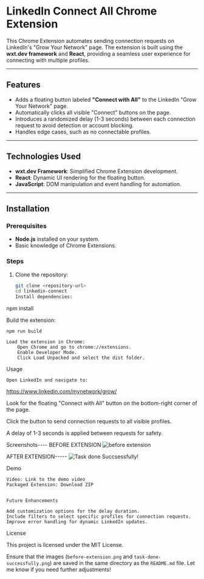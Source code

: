 # LinkedIn Connect All Chrome Extension  

This Chrome Extension automates sending connection requests on LinkedIn's "Grow Your Network" page. The extension is built using the **wxt.dev framework** and **React**, providing a seamless user experience for connecting with multiple profiles.  

---

## Features  
- Adds a floating button labeled **"Connect with All"** to the LinkedIn "Grow Your Network" page.  
- Automatically clicks all visible "Connect" buttons on the page.  
- Introduces a randomized delay (1-3 seconds) between each connection request to avoid detection or account blocking.  
- Handles edge cases, such as no connectable profiles.  

---

## Technologies Used  
- **wxt.dev Framework**: Simplified Chrome Extension development.  
- **React**: Dynamic UI rendering for the floating button.  
- **JavaScript**: DOM manipulation and event handling for automation.  

---

## Installation  

### Prerequisites  
- **Node.js** installed on your system.  
- Basic knowledge of Chrome Extensions.  

### Steps  
1. Clone the repository:  
   ```bash  
   git clone <repository-url>  
   cd linkedin-connect
   Install dependencies:

npm install  

Build the extension:

    npm run build  

    Load the extension in Chrome:
        Open Chrome and go to chrome://extensions.
        Enable Developer Mode.
        Click Load Unpacked and select the dist folder.

Usage

    Open LinkedIn and navigate to:

https://www.linkedin.com/mynetwork/grow/  

Look for the floating "Connect with All" button on the bottom-right corner of the page.

Click the button to send connection requests to all visible profiles.

A delay of 1-3 seconds is applied between requests for safety.


Screenshots----
BEFORE EXTENSION
![before extension](https://github.com/user-attachments/assets/a592fabe-0e07-4361-a8e7-acbd11588256)

AFTER EXTENSION----- 
![Task done Succsessfully!](https://github.com/user-attachments/assets/ae7197eb-2ef0-47f5-9693-49f0b59d3cc6)


Demo

    Video: Link to the demo video
    Packaged Extension: Download ZIP


    Future Enhancements

    Add customization options for the delay duration.
    Include filters to select specific profiles for connection requests.
    Improve error handling for dynamic LinkedIn updates.

License

This project is licensed under the MIT License.

Ensure that the images (`before-extension.png` and `task-done-successfully.png`) are saved in the same directory as the `README.md` file. Let me know if you need further adjustments!
